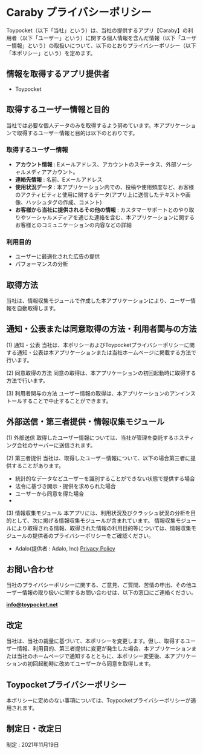 # Caraby プライバシーポリシー
Toypocket（以下「当社」という）は、当社の提供するアプリ【Caraby】の利用者（以下「ユーザー」という）に関する個人情報を含んだ情報（以下「ユーザー情報」という）の取扱いについて、以下のとおりプライバシーポリシー（以下「本ポリシー」という）を定めます。

## 情報を取得するアプリ提供者
- Toypocket

## 取得するユーザー情報と目的
当社では必要な個人データのみを取得するよう努めています。本アプリケーションで取得するユーザー情報と目的は以下のとおりです。

### 取得するユーザー情報
- **アカウント情報** : Eメールアドレス、アカウントのステータス、外部ソーシャルメディアアカウント。
- **連絡先情報** : 名前、Eメールアドレス
- **使用状況データ** : 本アプリケーション内での、投稿や使用頻度など、お客様のアクティビティと使用に関するデータ(アプリ上に送信したテキストや画像、ハッシュタグの作成、コメント)
- **お客様から当社に提供されるその他の情報** : カスタマーサポートとのやり取りやソーシャルメディアを通じた連絡を含む、本アプリケーションに関するお客様とのコミュニケーションの内容などの詳細

### 利用目的
- ユーザーに最適化された広告の提供
- パフォーマンスの分析


## 取得方法
当社は、情報収集モジュールで作成した本アプリケーションにより、ユーザー情報を自動取得します。

## 通知・公表または同意取得の方法・利用者関与の方法
(1) 通知・公表
当社は、本ポリシーおよびToypocketプライバシーポリシーに関する通知・公表は本アプリケーションまたは当社ホームページに掲載する方法で行います。

(2) 同意取得の方法
同意の取得は、本アプリケーションの初回起動時に取得する方法で行います。

(3) 利用者関与の方法
ユーザー情報の取得は、本アプリケーションのアンインストールすることで中止することができます。

## 外部送信・第三者提供・情報収集モジュール
(1) 外部送信
取得したユーザー情報については、当社が管理を委託するホスティング会社のサーバーに送信されます。

(2) 第三者提供
当社は、取得したユーザー情報について、以下の場合第三者に提供することがあります。
- 統計的なデータなどユーザーを識別することができない状態で提供する場合
- 法令に基づき開示・提供を求められた場合
- ユーザーから同意を得た場合
- 

(3) 情報収集モジュール
本アプリには、利用状況及びクラッシュ状況の分析を目的として、次に掲げる情報収集モジュールが含まれています。
情報収集モジュールにより取得される情報、取得された情報の利用目的等については、情報収集モジュールの提供者のプライバシーポリシーをご確認ください。
- Adalo(提供者 : Adalo, Inc) [Privacy Policy](https://www.adalo.com/privacy-policy)

## お問い合わせ
当社のプライバシーポリシーに関する、ご意見、ご質問、苦情の申出、その他ユーザー情報の取り扱いに関するお問い合わせは、以下の窓口にご連絡ください。

**info@toypocket.net**

## 改定
当社は、当社の裁量に基づいて、本ポリシーを変更します。但し、取得するユーザー情報、利用目的、第三者提供に変更が発生した場合、本アプリケーションまたは当社のホームページで通知するとともに、本ポリシー変更後、本アプリケーションの初回起動時に改めてユーザーから同意を取得します。

## Toypocketプライバシーポリシー
本ポリシーに定めのない事項については、Toypocketプライバシーポリシーが適用されます。

## 制定日・改定日
制定 : 2021年11月19日
